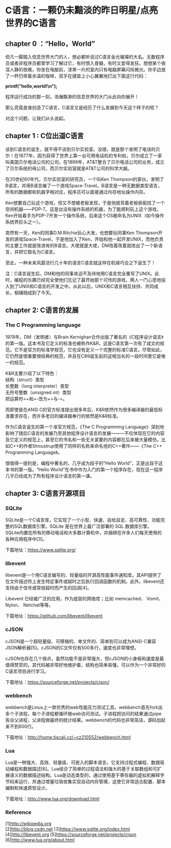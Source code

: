 # C语言：一颗仍未黯淡的昨日明星/点亮世界的C语言

## chapter 0 ：“Hello，World”

但凡一脚踏入信息世界大门的人，想必都听说过C语言金光璀璨的大名。无数程序员或者非程序员都曾学习了解过它，有时恨入骨髓，有时又爱得发狂。想想某个夜深人静的夜晚，你坐在电脑前，漆黑一片的室内只有电脑屏幕闪烁微光。你手边放了一杯仍带着余温的咖啡，双手在键盘上小心翼翼地打出下面这行代码：

**printf("hello,world!\n");**

程序运行成功的那一刻，浩瀚飘渺的信息世界的大门从此向你展开！

那么究竟是谁创造了C语言，C语言又是经历了什么发展到今天这个样子的呢？

对这个问题，让我们从头说起。

## chapter 1 : C位出道C语言

谈到C语言的诞生，就不得不谈到贝尔实验室。没错，就是那个发明了电话的贝尔！在1877年，因为获得了世界上第一台可用电话机的专利权，贝尔成立了一家叫美国贝尔电话公司的公司。在1899年，AT&T整合了贝尔电话公司的业务，成立了贝尔系统的母公司，而贝尔实验室就是AT&T公司的科学大脑。

在20世纪60年代，贝尔实验室的研究员，一个叫Ken Thompson的家伙，发明了B语言，并用B语言编了一个游戏Space-Travel。B语言是一种无数据类型语言，所有的数据都和机器字相对应，程序员可以直接通过内存地址操作内存。

Ken想要自己玩这个游戏，但又不想被老板发现，于是他就背着老板偷偷找了一个空闲机器——PDP-7。这是台没有操作系统的机器，为了能顺利玩上这个游戏，Ken开始着手为PDP-7开发一个操作系统，后来这个OS被命名为UNIX（如今操作系统界巨头之一）。

突然有一天，Ken的同事D.M.Ritchie玩心大发，也想要玩同事Ken Thompson开发的游戏Space-Travel，于是他加入了Ken，开始和他一起开发UNIX，而他负责的主要工作就是改进肯的B语言。大佬就是大佬，DM改着改着就改出了一个新语言，并把它取名为C语言。

至此，一种未来风靡流行几十年的语言C语言就这样在机缘巧合之下诞生了！

注：C语言诞生后，DM和他的同事肯迫不及待地用C语言完全重写了UNIX。此时，编程的乐趣已经完全使他们忘记了最开始那个可怜的游戏，两人一门心思地投入到了UNIX和C语言的开发之中。从此以后，UNIX和C语言相互扶持、共同成长，相辅相成到了今天。

## chapter 2: C语言的发展
### The C Programming language

1978年，DM（发明者）与Brain Kernighan合作出版了著名的《C程序设计语言》的第一版。这本书及它定义的标准也被称作K&R，这是C语言第一次有了成文的规范。它不是官方的标准学规范，它也没有定义一个完整的标准C语言。尽管如此，它仍然是很重要很经典的规范，并且在C89诞生前的这相当长的一段时间里它是唯一的规范。

K&R主要介绍了以下特色：   
结构（struct）类型   
长整数（long interpreter）类型   
无符号整数（unsigned int）类型   
把运算符=+和=-改为+=与-=。

而即使是在ANSI C的官方标准提出很多年后，K&R依然作为很多编译器的最低标准要求存在，而许多老旧的编译器奉行的依然是K&R标准。

作为C语言诞生的第一个准官方规范，《The C Programming Language》深刻地影响了随后C语言的发展乃至其他程序设计语言的发展———不仅体现在它的内容及它定义的规范上，甚至它的书名和一些无关紧要的内容都在后来被大量模仿。比如C++的作者Stroustrup使用了同样的名称来命名他的C++著作——《The C++ Programming Language》。

很值得一提的是，编程中著名的，几乎成为段子的“Hello World”，正是出自于这本书的第一版。“Hello World”在书中作为入门的第一个程序存在，现在这一程序几乎已经成为了所有程序设计语言的第一课。

##		chapter 3: C语言开源项目

###	 SQLite

SQLite是一个C语言库，它实现了一个小型、快速、自给自足、高可靠性、功能完整的SQL数据库引擎。SQLite 是在世界上最广泛部署的 SQL 数据库引擎。SQLite内置在所有的移动电话和大多数计算机中，并捆绑在许多人们每天使用的各种应用程序中[3]。

下载地址：https://www.sqlite.org/

### libevent

libevent是一个用C语言编写的、轻量级的开源高性能事件通知库。其API提供了在文件描述符上发生特定事件或超时之后执行回调函数的机制。此外，libevent还支持由于信号或常规超时而产生的回调[4]。

Libevent 已经被广泛的应用，作为底层的网络库；比如 memcached、 Vomit、 Nylon、 Netchat等等。

下载地址：https://github.com/libevent/libevent

###  cJSON

cJSON是一个超轻量级、可移植的、单文件的、简单到可以成为ANSI-C兼容JSON解析器[5]。cJSON的C文件仅有500多行，速度也非常理想。

cJSON也存在几个弱点，虽然功能不是非常强大，但cJSON的小身板和速度是最值得赞赏的。其代码被非常好地维护着，结构也简单易懂，可以作为一个非常好的C语言项目进行学习。

下载地址：https://sourceforge.net/projects/cjson/

###  webbench

webbench是Linux上一款优秀的web性能压力测试工具。webbench首先fork出多个子进程，每个子进程都循环做web访问测试。子进程把访问的结果通过pipe告诉父进程，父进程做最终的统计结果。webbench的代码也非常简洁，源码加起来不到600行。

下载地址：http://home.tiscali.cz/~cz210552/webbench.html

###  Lua

Lua是一种强大、高效、轻量级、可嵌入的脚本语言。它支持过程式编程、数据驱动编程和数据描述[6]。Lua结合了简单的过程语法和强大的基于关联数组和可扩展语义的数据描述结构。Lua是动态类型的，通过使用基于寄存器的虚拟机解释字节码来运行，并通过增量垃圾收集实现自动内存管理，这使它非常适合配置、脚本编制和快速原型设计。

下载地址：http://www.lua.org/download.html



### Reference   
[1]http://wikipedia.org   
[2]http://blog.csdn.net
[3]https://www.sqlite.org/index.html
[4]http://libevent.org
[5]https://sourceforge.net/projects/cjson
[6]http://www.lua.org/about.html